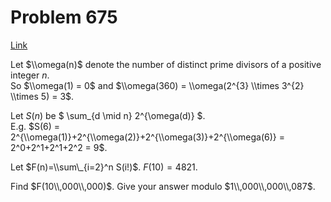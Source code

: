 # Problem 675

[Link](https://projecteuler.net/problem=675)

Let $\\omega(n)$ denote the number of distinct prime divisors of a positive integer $n$.  
So $\\omega(1) = 0$ and $\\omega(360) = \\omega(2^{3} \\times 3^{2} \\times 5) = 3$. 

Let $S(n)$ be $ \\sum\_{d \\mid n} 2^{\\omega(d)} $.  
E.g. $S(6) = 2^{\\omega(1)}+2^{\\omega(2)}+2^{\\omega(3)}+2^{\\omega(6)} = 2^0+2^1+2^1+2^2 = 9$. 

Let $F(n)=\\sum\_{i=2}^n S(i!)$. $F(10)=4821.$ 

Find $F(10\\,000\\,000)$. Give your answer modulo $1\\,000\\,000\\,087$.